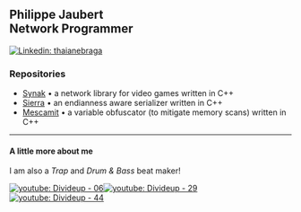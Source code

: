 <h2>Philippe Jaubert<br>Network Programmer</h2>

[![Linkedin: thaianebraga](https://img.shields.io/badge/-philjbt-blue?style=flat-square&logo=Linkedin&logoColor=white)](https://www.linkedin.com/in/philjbt/)

<h3>Repositories</h3>

- [Synak](https://github.com/PhilJbt/Synak) • a network library for video games written in C++
- [Sierra](https://github.com/PhilJbt/Sierra) • an endianness aware serializer written in C++
- [Mescamit](https://github.com/PhilJbt/mescamit) • a variable obfuscator (to mitigate memory scans) written in C++

---

<h4>A little more about me</h4>

I am also a *Trap* and *Drum & Bass* beat maker!

[![youtube: Divideup - 06](https://github-production-user-asset-6210df.s3.amazonaws.com/22506952/252167576-80a6cdca-8eac-42f2-a2b9-b6e82891cb26.png)](https://www.youtube.com/watch?v=QkYpywZsACw)[![youtube: Divideup - 29](https://github-production-user-asset-6210df.s3.amazonaws.com/22506952/252167547-2c743b48-eae4-463c-b690-99c870b2f067.png)](https://www.youtube.com/watch?v=OXGhzCTKOUU)[![youtube: Divideup - 44](https://github-production-user-asset-6210df.s3.amazonaws.com/22506952/252167571-51000143-fb44-46f7-b03f-fc663814e345.png)](https://www.youtube.com/watch?v=id0ZLY20keA)
